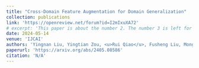 ```yaml
---
title: "Cross-Domain Feature Augmentation for Domain Generalization"
collection: publications
link: 'https://openreview.net/forum?id=I2mIxuXA72'
# excerpt: 'This paper is about the number 2. The number 3 is left for future work.'
date: 2024-05-14
venue: 'IJCAI'
authors: 'Yingnan Liu, Yingtian Zou, <u>Rui Qiao</u>, Fusheng Liu, Mong Li Lee, Wynne Hsu'
paperurl: 'https://arxiv.org/abs/2405.08586'
citation: 'N/A'
---
```


<!-- [Download paper here](https://openreview.net/pdf?id=I2mIxuXA72) -->